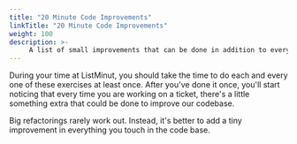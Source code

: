 ```yaml
---
title: "20 Minute Code Improvements"
linkTitle: "20 Minute Code Improvements"
weight: 100
description: >-
     A list of small improvements that can be done in addition to every PR you make
---
```


During your time at ListMinut, you should take the time to do each and every
one of these exercises at least once. After you've done it once, you'll start
noticing that every time you are working on a ticket, there's a little
something extra that could be done to improve our codebase.

Big refactorings rarely work out. Instead, it's better to add a tiny
improvement in everything you touch in the code base.
